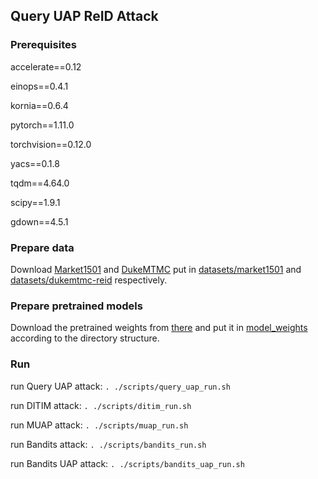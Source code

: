 ## Query UAP ReID Attack
### Prerequisites
accelerate\=\=0.12

einops\=\=0.4.1

kornia\=\=0.6.4

pytorch\=\=1.11.0

torchvision\=\=0.12.0

yacs\=\=0.1.8

tqdm\=\=4.64.0 

scipy\=\=1.9.1

gdown\=\=4.5.1


### Prepare data
Download [Market1501](http://www.ee.cuhk.edu.hk/~xgwang/CUHK_identification.html) and [DukeMTMC](https://github.com/layumi/DukeMTMC-reID_evaluation#download-dataset) put in [datasets/market1501](datasets/market1501) and [datasets/dukemtmc-reid](datasets/dukemtmc-reid) respectively.
### Prepare pretrained models
Download the pretrained weights from [there](https://drive.google.com/drive/folders/1FLdKsg4i0fTGKIYe6TWkSWj0yE2KqK9E?usp=sharing) and put it in [model_weights](model_weights) according to the directory structure.
### Run
run Query UAP attack: `. ./scripts/query_uap_run.sh`

run DITIM attack: `. ./scripts/ditim_run.sh`

run MUAP attack: `. ./scripts/muap_run.sh`

run Bandits attack: `. ./scripts/bandits_run.sh`

run Bandits UAP attack: `. ./scripts/bandits_uap_run.sh`  

